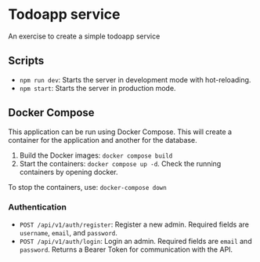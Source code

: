 # Todoapp service
An exercise to create a simple todoapp service

## Scripts

- `npm run dev`: Starts the server in development mode with hot-reloading.
- `npm start`: Starts the server in production mode.

## Docker Compose

This application can be run using Docker Compose. This will create a container for the application and another for the database.

1. Build the Docker images: `docker compose build`
2. Start the containers: `docker compose up -d`. Check the running containers by opening docker.

To stop the containers, use: `docker-compose down`

### Authentication
- `POST /api/v1/auth/register`: Register a new admin. Required fields are `username`, `email`, and `password`.
- `POST /api/v1/auth/login`: Login an admin. Required fields are `email` and `password`. Returns a Bearer Token for communication with the API.